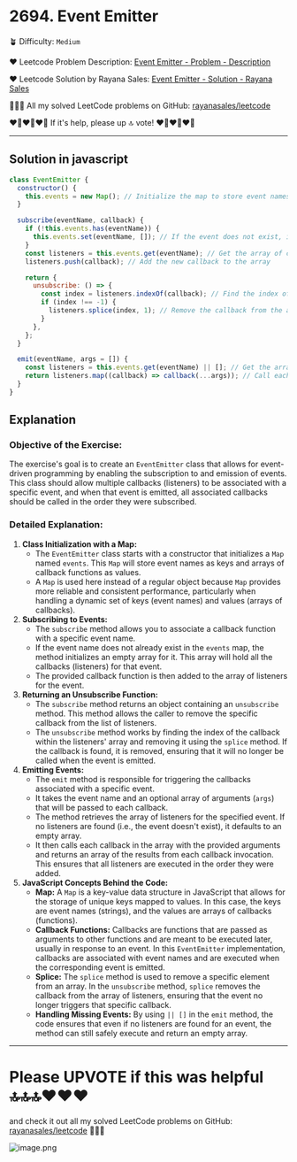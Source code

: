 # 2694. Event Emitter

🪴 Difficulty: `Medium`

❤️ Leetcode Problem Description: [Event Emitter - Problem - Description](https://leetcode.com/problems/event-emitter/description/)

❤️ Leetcode Solution by Rayana Sales: [Event Emitter - Solution - Rayana Sales](https://leetcode.com/problems/event-emitter/solutions/5613350/simple-beginner-friendly-event-emitter/)

💁🏻‍♀️ All my solved LeetCode problems on GitHub: [rayanasales/leetcode](https://github.com/rayanasales/leetcode)

❤️‍🔥❤️‍🔥❤️‍🔥 If it's help, please up 🔝 vote! ❤️‍🔥❤️‍🔥❤️‍🔥

---

## Solution in javascript

```javascript []
class EventEmitter {
  constructor() {
    this.events = new Map(); // Initialize the map to store event names and their associated callback functions
  }

  subscribe(eventName, callback) {
    if (!this.events.has(eventName)) {
      this.events.set(eventName, []); // If the event does not exist, initialize it with an empty array
    }
    const listeners = this.events.get(eventName); // Get the array of callbacks associated with the event
    listeners.push(callback); // Add the new callback to the array

    return {
      unsubscribe: () => {
        const index = listeners.indexOf(callback); // Find the index of the callback to unsubscribe
        if (index !== -1) {
          listeners.splice(index, 1); // Remove the callback from the array if found
        }
      },
    };
  }

  emit(eventName, args = []) {
    const listeners = this.events.get(eventName) || []; // Get the array of callbacks for the event, or an empty array if none exist
    return listeners.map((callback) => callback(...args)); // Call each callback with the provided arguments and return an array of their results
  }
}
```

## Explanation

### Objective of the Exercise:

The exercise's goal is to create an `EventEmitter` class that allows for event-driven programming by enabling the subscription to and emission of events. This class should allow multiple callbacks (listeners) to be associated with a specific event, and when that event is emitted, all associated callbacks should be called in the order they were subscribed.

### Detailed Explanation:

1. **Class Initialization with a Map:**
   - The `EventEmitter` class starts with a constructor that initializes a `Map` named `events`. This `Map` will store event names as keys and arrays of callback functions as values.
   - A `Map` is used here instead of a regular object because `Map` provides more reliable and consistent performance, particularly when handling a dynamic set of keys (event names) and values (arrays of callbacks).
2. **Subscribing to Events:**
   - The `subscribe` method allows you to associate a callback function with a specific event name.
   - If the event name does not already exist in the `events` map, the method initializes an empty array for it. This array will hold all the callbacks (listeners) for that event.
   - The provided callback function is then added to the array of listeners for the event.
3. **Returning an Unsubscribe Function:**
   - The `subscribe` method returns an object containing an `unsubscribe` method. This method allows the caller to remove the specific callback from the list of listeners.
   - The `unsubscribe` method works by finding the index of the callback within the listeners' array and removing it using the `splice` method. If the callback is found, it is removed, ensuring that it will no longer be called when the event is emitted.
4. **Emitting Events:**
   - The `emit` method is responsible for triggering the callbacks associated with a specific event.
   - It takes the event name and an optional array of arguments (`args`) that will be passed to each callback.
   - The method retrieves the array of listeners for the specified event. If no listeners are found (i.e., the event doesn't exist), it defaults to an empty array.
   - It then calls each callback in the array with the provided arguments and returns an array of the results from each callback invocation. This ensures that all listeners are executed in the order they were added.
5. **JavaScript Concepts Behind the Code:**
   - **Map:** A `Map` is a key-value data structure in JavaScript that allows for the storage of unique keys mapped to values. In this case, the keys are event names (strings), and the values are arrays of callbacks (functions).
   - **Callback Functions:** Callbacks are functions that are passed as arguments to other functions and are meant to be executed later, usually in response to an event. In this `EventEmitter` implementation, callbacks are associated with event names and are executed when the corresponding event is emitted.
   - **Splice:** The `splice` method is used to remove a specific element from an array. In the `unsubscribe` method, `splice` removes the callback from the array of listeners, ensuring that the event no longer triggers that specific callback.
   - **Handling Missing Events:** By using `|| []` in the `emit` method, the code ensures that even if no listeners are found for an event, the method can still safely execute and return an empty array.

---

# Please UPVOTE if this was helpful 🔝🔝🔝❤️❤️❤️

and check it out all my solved LeetCode problems on GitHub: [rayanasales/leetcode](https://github.com/rayanasales/leetcode) 🤙😚🤘

![image.png](https://assets.leetcode.com/users/images/57bce3b1-56e2-4c20-9cdf-b61fef26b93b_1725494158.6252415.png)
